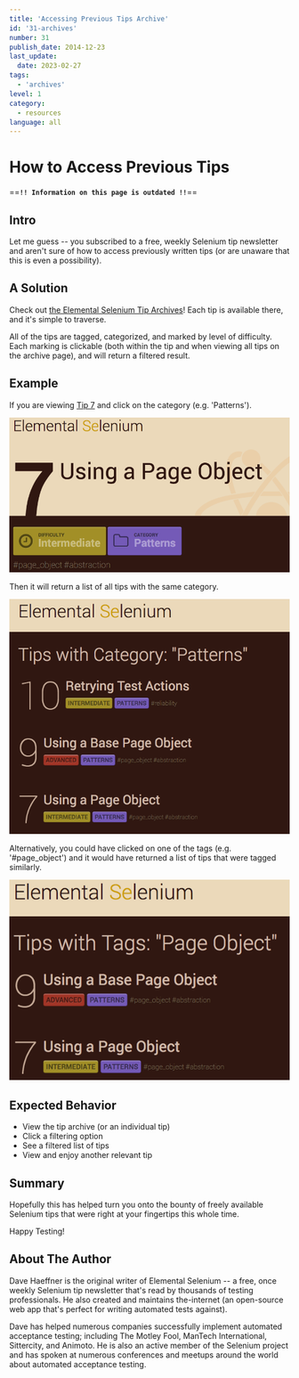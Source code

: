 ```yaml
---
title: 'Accessing Previous Tips Archive'
id: '31-archives'
number: 31
publish_date: 2014-12-23
last_update:
  date: 2023-02-27
tags:
  - 'archives'
level: 1
category:
  - resources
language: all
---
```


# How to Access Previous Tips

==**`!! Information on this page is outdated !!`**==

## Intro

Let me guess -- you subscribed to a free, weekly Selenium tip newsletter and aren't sure of how to access
previously written tips (or are unaware that this is even a possibility).

## A Solution

Check out [the Elemental Selenium Tip Archives](/docs)! Each tip is available there, and it's simple to traverse.

All of the tips are tagged, categorized, and marked by level of difficulty. Each marking is clickable (both
within the tip and when viewing all tips on the archive page), and will return a filtered result.

## Example

If you are viewing [Tip 7](/docs) and click on the category (e.g. 'Patterns').

![tip 7](./../images/in_tip.png)

Then it will return a list of all tips with the same category.

![category list](./../images/list_category.png)

Alternatively, you could have clicked on one of the tags (e.g. '#page_object') and it would have returned a
list of tips that were tagged similarly.

![tag list](./../images/list_tag.png)

## Expected Behavior

- View the tip archive (or an individual tip)
- Click a filtering option
- See a filtered list of tips
- View and enjoy another relevant tip

## Summary

Hopefully this has helped turn you onto the bounty of freely available Selenium tips that were right at your fingertips this whole time.

Happy Testing!

## About The Author

Dave Haeffner is the original writer of Elemental Selenium -- a free, once weekly Selenium tip newsletter that's read by
thousands of testing professionals. He also created and maintains the-internet (an open-source web app that's perfect
for writing automated tests against).

Dave has helped numerous companies successfully implement automated acceptance testing; including The Motley Fool,
ManTech International, Sittercity, and Animoto. He is also an active member of the Selenium project and has spoken at
numerous conferences and meetups around the world about automated acceptance testing.
